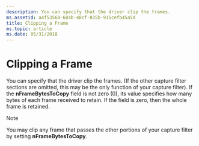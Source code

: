 ```yaml
---
description: You can specify that the driver clip the frames.
ms.assetid: a4f53568-684b-48cf-835b-915cefb45a5d
title: Clipping a Frame
ms.topic: article
ms.date: 05/31/2018
---
```


# Clipping a Frame

You can specify that the driver clip the frames. (If the other capture filter sections are omitted, this may be the only function of your capture filter). If the **nFrameBytesToCopy** field is not zero (0), its value specifies how many bytes of each frame received to retain. If the field is zero, then the whole frame is retained.

> [!Note]  
> You may clip any frame that passes the other portions of your capture filter by setting **nFrameBytesToCopy**.

 

 

 



